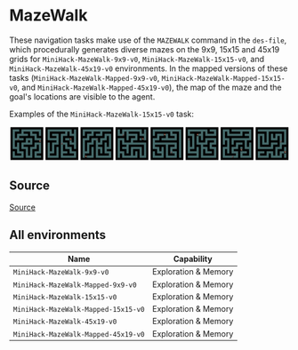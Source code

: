 # MazeWalk

These navigation tasks make use of the `MAZEWALK`
command in the `des-file`, which procedurally generates diverse mazes on the
9x9, 15x15 and 45x19 grids for `MiniHack-MazeWalk-9x9-v0`, `MiniHack-MazeWalk-15x15-v0`,
and `MiniHack-MazeWalk-45x19-v0` environments. In the mapped versions of these tasks
(`MiniHack-MazeWalk-Mapped-9x9-v0`, `MiniHack-MazeWalk-Mapped-15x15-v0`, and
`MiniHack-MazeWalk-Mapped-45x19-v0`), the map of the maze and the goal's locations
are visible to the agent.

Examples of the `MiniHack-MazeWalk-15x15-v0` task:

![](../imgs/mazewalks.png)

## Source

[Source](https://github.com/facebookresearch/minihack/blob/main/minihack/envs/mazewalk.py)

## All environments

| Name                                | Capability           |
| ----------------------------------- | -------------------- |
| `MiniHack-MazeWalk-9x9-v0`          | Exploration & Memory |
| `MiniHack-MazeWalk-Mapped-9x9-v0`   | Exploration & Memory |
| `MiniHack-MazeWalk-15x15-v0`        | Exploration & Memory |
| `MiniHack-MazeWalk-Mapped-15x15-v0` | Exploration & Memory |
| `MiniHack-MazeWalk-45x19-v0`        | Exploration & Memory |
| `MiniHack-MazeWalk-Mapped-45x19-v0` | Exploration & Memory |